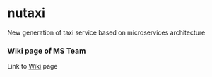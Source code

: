 # nutaxi
New generation of taxi service based on microservices architecture

### Wiki page of MS Team

Link to [Wiki](https://github.com/microservicesteam/nutaxi/wiki) page
